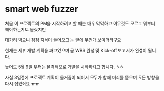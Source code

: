 # smart web fuzzer 

처음 이 프로젝트의 PM을 시작하려고 할 때는 매우 막막하고 아무것도 모르고 뭐부터 해야하는지도 몰랐지만 

대가리 박으니 점점 지식이 들어오고 눈 앞에 무언가 보이더라구요 

현재는 세부 개발 계획을 짜고있으며 곧 WBS 완성 및 Kick-off 보고서가 완성이 됩니다. 

늦어도 5월 9일 부터는 본격적으로 개발을 시작하려고 합니다. ㅎㅎ 


사실 3일전에 프로젝트 계획이 물거품이 되어서 모두가 함께 머리를 뜯으며 모든 방향을 다시 잡았어요 ㅠㅠ 
